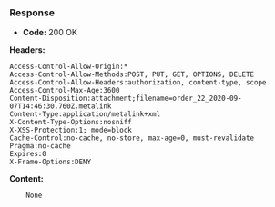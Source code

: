 ### Response

* **Code:** 200 OK

**Headers:**

`Access-Control-Allow-Origin:*`  
`Access-Control-Allow-Methods:POST, PUT, GET, OPTIONS, DELETE`  
`Access-Control-Allow-Headers:authorization, content-type, scope`  
`Access-Control-Max-Age:3600`  
`Content-Disposition:attachment;filename=order_22_2020-09-07T14:46:30.760Z.metalink`  
`Content-Type:application/metalink+xml`  
`X-Content-Type-Options:nosniff`  
`X-XSS-Protection:1; mode=block`  
`Cache-Control:no-cache, no-store, max-age=0, must-revalidate`  
`Pragma:no-cache`  
`Expires:0`  
`X-Frame-Options:DENY`  

**Content:**

        None
